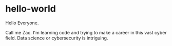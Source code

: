# hello-world

Hello Everyone.

Call me Zac. I'm learning code and trying to make a career in this vast cyber field. Data science or cybersecurity is intriguing. 
